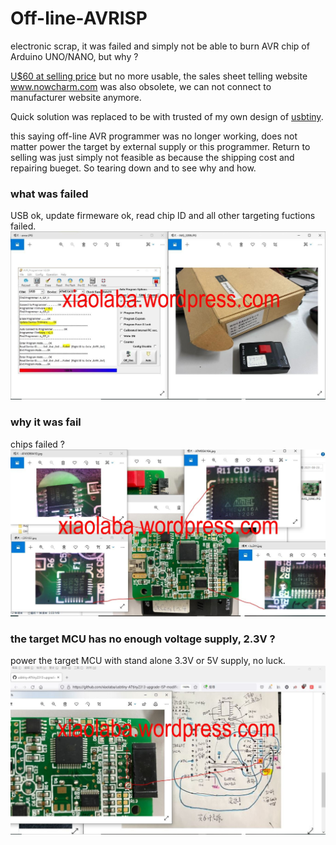 # Off-line-AVRISP
electronic scrap, it was failed and simply not be able to burn AVR chip of Arduino UNO/NANO, but why ?  

[U$60 at selling price](https://world.taobao.com/item/73238096.htm) but no more usable, the sales sheet telling website www.nowcharm.com was also obsolete, we can not connect to manufacturer website anymore.

Quick solution was replaced to be with trusted of my own design of [usbtiny](https://github.com/xiaolaba/usbtiny-ATtiny2313-upgrade-ISP-modification).  

this saying off-line AVR programmer was no longer working, does not matter power the target by external supply or this programmer. Return to selling was just simply not feasible as because the shipping cost and repairing bueget. So tearing down and to see why and how.  

### what was failed
USB ok, update firmeware ok, read chip ID and all other targeting fuctions failed.
![off-line_AVRISP failed.JPG](off-line_AVRISP_failed.JPG)  

### why it was fail
chips failed ?  
![off-line_AVRISP_chips.JPG](off-line_AVRISP_chips.JPG)  


### the target MCU has no enough voltage supply, 2.3V ?
power the target MCU with stand alone 3.3V or 5V supply, no luck.  
![VCC_target.JPG](VCC_target.JPG)  




